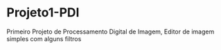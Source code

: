 # Projeto1-PDI
Primeiro Projeto de Processamento Digital de Imagem,
Editor de imagem simples com alguns filtros
